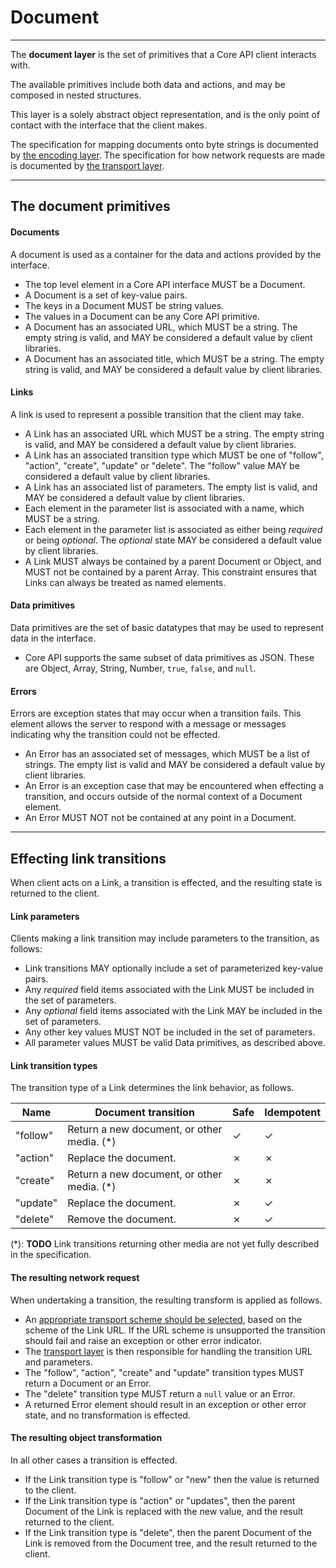 # Document

---

The **document layer** is the set of primitives that a Core API client interacts with.

The available primitives include both data and actions, and may be composed in nested structures.

This layer is a solely abstract object representation, and is the only point of contact with the interface that the client makes.

The specification for mapping documents onto byte strings is documented by [the encoding layer](encoding.md). The specification for how network requests are made is documented by [the transport layer](transport.md).

---

## The document primitives

#### Documents

A document is used as a container for the data and actions provided by the interface.

* The top level element in a Core API interface MUST be a Document.
* A Document is a set of key-value pairs.
* The keys in a Document MUST be string values.
* The values in a Document can be any Core API primitive.
* A Document has an associated URL, which MUST be a string. The empty string is valid, and MAY be considered a default value by client libraries.
* A Document has an associated title, which MUST be a string. The empty string is valid, and MAY be considered a default value by client libraries.

#### Links

A link is used to represent a possible transition that the client may take.

* A Link has an associated URL which MUST be a string. The empty string is valid, and MAY be considered a default value by client libraries.
* A Link has an associated transition type which MUST be one of "follow", "action", "create", "update" or "delete". The "follow" value MAY be considered a default value by client libraries.
* A Link has an associated list of parameters. The empty list is valid, and MAY be considered a default value by client libraries.
* Each element in the parameter list is associated with a name, which MUST be a string.
* Each element in the parameter list is associated as either being *required* or being *optional*. The *optional* state MAY be considered a default value by client libraries.
* A Link MUST always be contained by a parent Document or Object, and MUST not be contained by a parent Array. This constraint ensures that Links can always be treated as named elements.

#### Data primitives

Data primitives are the set of basic datatypes that may be used to represent data in the interface.

* Core API supports the same subset of data primitives as JSON. These are Object, Array, String, Number, `true`, `false`, and `null`.

#### Errors

Errors are exception states that may occur when a transition fails. This element allows the server to respond with a message or messages indicating why the transition could not be effected.

* An Error has an associated set of messages, which MUST be a list of strings. The empty list is valid and MAY be considered a default value by client libraries.
* An Error is an exception case that may be encountered when effecting a transition, and occurs outside of the normal context of a Document element.
* An Error MUST NOT not be contained at any point in a Document.

---

## Effecting link transitions

When client acts on a Link, a transition is effected, and the resulting state is returned to the client.

#### Link parameters

Clients making a link transition may include parameters to the transition, as follows:

* Link transitions MAY optionally include a set of parameterized key-value pairs.
* Any *required* field items associated with the Link MUST be included in the set of parameters.
* Any *optional* field items associated with the Link MAY be included in the set of parameters.
* Any other key values MUST NOT be included in the set of parameters.
* All parameter values MUST be valid Data primitives, as described above.

#### Link transition types

The transition type of a Link determines the link behavior, as follows.

Name | Document transition | Safe | Idempotent
----| ---- | ---- | ----
"follow" | Return a new document, or other media. (\*) | ✓ | ✓
"action" | Replace the document. | ✗ | ✗
"create" | Return a new document, or other media. (\*) | ✗ | ✗
"update" | Replace the document. | ✗ | ✓
"delete" | Remove the document. | ✗ | ✓

(\*): **TODO** Link transitions returning other media are not yet fully described in the specification.

#### The resulting network request

When undertaking a transition, the resulting transform is applied as follows.

* An [appropriate transport scheme should be selected](transport.md), based on the scheme of the Link URL. If the URL scheme is unsupported the transition should fail and raise an exception or other error indicator.
* The [transport layer](transport.md) is then responsible for handling the transition URL and parameters.
* The "follow", "action", "create" and "update" transition types MUST return a Document or an Error.
* The "delete" transition type MUST return a `null` value or an Error.
* A returned Error element should result in an exception or other error state, and no transformation is effected.

#### The resulting object transformation

In all other cases a transition is effected.

* If the Link transition type is "follow" or "new" then the value is returned to the client.
* If the Link transition type is "action" or "updates", then the parent Document of the Link is replaced with the new value, and the result returned to the client.
* If the Link transition type is "delete", then the parent Document of the Link is removed from the Document tree, and the result returned to the client.
